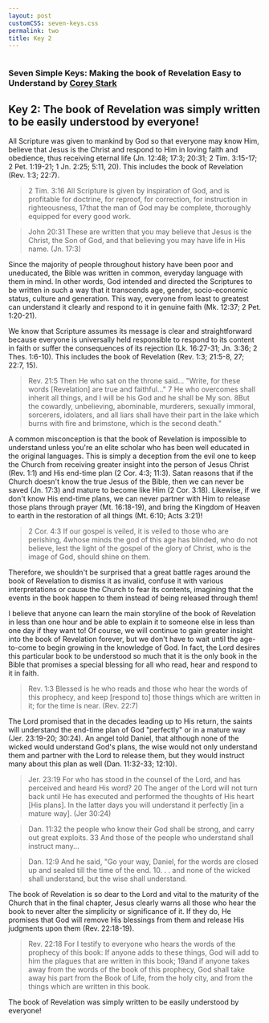 ```yaml
---
layout: post
customCSS: seven-keys.css
permalink: two
title: Key 2
---
```


<div class="article-header">
</div>

<article>

<div class="intro">
<a href="{{ site.baseurl}}/"><img src="https://pbs.twimg.com/profile_images/2169145741/white_bowl__400x400.png" alt="" class="avatar"></a>

<h3 id="fittext_3">Seven Simple Keys: Making the book of Revelation Easy to Understand by <a href="http://coreystark.com">Corey Stark</a></h3>
<h1 id="fittext_2">Key 2:  The book of Revelation was simply written to be easily understood by everyone!</h1>

<script type="text/javascript">
$("#fittext_2").fitText(1, { minFontSize: '32px', maxFontSize: '50px' });
$("#fittext_3").fitText(1, { minFontSize: '18px', maxFontSize: '24px' });
</script>
</div>

All Scripture was given to mankind by God so that everyone may know Him, believe that Jesus is the Christ and respond to Him in loving faith and obedience, thus receiving eternal life (Jn. 12:48; 17:3; 20:31; 2 Tim. 3:15-17; 2 Pet. 1:19-21; 1 Jn. 2:25; 5:11, 20). This includes the book of Revelation (Rev. 1:3; 22:7).

>2 Tim. 3:16 All Scripture is given by inspiration of God, and is profitable for doctrine, for reproof, for correction, for instruction in righteousness, 17that the man of God may be complete, thoroughly equipped for every good work.

>John 20:31 These are written that you may believe that Jesus is the Christ, the Son of God, and that believing you may have life in His name. (Jn. 17:3)

Since the majority of people throughout history have been poor and uneducated, the Bible was written in common, everyday language with them in mind. In other words, God intended and directed the Scriptures to be written in such a way that it transcends age, gender, socio-economic status, culture and generation. This way, everyone from least to greatest can understand it clearly and respond to it in genuine faith (Mk. 12:37; 2 Pet. 1:20-21).

We know that Scripture assumes its message is clear and straightforward because everyone is universally held responsible to respond to its content in faith or suffer the consequences of its rejection (Lk. 16:27-31; Jn. 3:36; 2 Thes. 1:6-10). This includes the book of Revelation (Rev. 1:3; 21:5-8, 27; 22:7, 15).

>Rev. 21:5 Then He who sat on the throne said... "Write, for these words [Revelation] are true and faithful..." 7 He who overcomes shall inherit all things, and I will be his God and he shall be My son. 8But the cowardly, unbelieving, abominable, murderers, sexually immoral, sorcerers, idolaters, and all liars shall have their part in the lake which burns with fire and brimstone, which is the second death."

A common misconception is that the book of Revelation is impossible to understand unless you're an elite scholar who has been well educated in the original languages. This is simply a deception from the evil one to keep the Church from receiving greater insight into the person of Jesus Christ (Rev. 1:1) and His end-time plan (2 Cor. 4:3; 11:3). Satan reasons that if the Church doesn't know the true Jesus of the Bible, then we can never be saved (Jn. 17:3) and mature to become like Him (2 Cor. 3:18). Likewise, if we don't know His end-time plans, we can never partner with Him to release those plans through prayer (Mt. 16:18-19), and bring the Kingdom of Heaven to earth in the restoration of all things (Mt. 6:10; Acts 3:21)!

>2 Cor. 4:3 If our gospel is veiled, it is veiled to those who are perishing, 4whose minds the god of this age has blinded, who do not believe, lest the light of the gospel of the glory of Christ, who is the image of God, should shine on them.

Therefore, we shouldn't be surprised that a great battle rages around the book of Revelation to dismiss it as invalid, confuse it with various interpretations or cause the Church to fear its contents, imagining that the events in the book happen to them instead of being released through them!

I believe that anyone can learn the main storyline of the book of Revelation in less than one hour and be able to explain it to someone else in less than one day if they want to! Of course, we will continue to gain greater insight into the book of Revelation forever, but we don't have to wait until the age-to-come to begin growing in the knowledge of God. In fact, the Lord desires this particular book to be understood so much that it is the only book in the Bible that promises a special blessing for all who read, hear and respond to it in faith.

>Rev. 1:3 Blessed is he who reads and those who hear the words of this prophecy, and keep [respond to] those things which are written in it; for the time is near. (Rev. 22:7)

  The Lord promised that in the decades leading up to His return, the saints will understand the end-time plan of God "perfectly" or in a mature way (Jer. 23:19-20; 30:24). An angel told Daniel, that although none of the wicked would understand God's plans, the wise would not only understand them and partner with the Lord to release them, but they would instruct many about this plan as well (Dan. 11:32-33; 12:10).

>Jer. 23:19 For who has stood in the counsel of the Lord, and has perceived and heard His word? 20 The anger of the Lord will not turn back until He has executed and performed the thoughts of His heart [His plans]. In the latter days you will understand it perfectly [in a mature way]. (Jer 30:24)

>Dan. 11:32 the people who know their God shall be strong, and carry out great exploits. 33 And those of the people who understand shall instruct many...

>Dan. 12:9 And he said, "Go your way, Daniel, for the words are closed up and sealed till the time of the end. 10. . . and none of the wicked shall understand, but the wise shall understand.

The book of Revelation is so dear to the Lord and vital to the maturity of the Church that in the final chapter, Jesus clearly warns all those who hear the book to never alter the simplicity or significance of it. If they do, He promises that God will remove His blessings from them and release His judgments upon them (Rev. 22:18-19).

>Rev. 22:18 For I testify to everyone who hears the words of the prophecy of this book: If anyone adds to these things, God will add to him the plagues that are written in this book; 19and if anyone takes away from the words of the book of this prophecy, God shall take away his part from the Book of Life, from the holy city, and from the things which are written in this book.

The book of Revelation was simply written to be easily understood by everyone!

</article>
